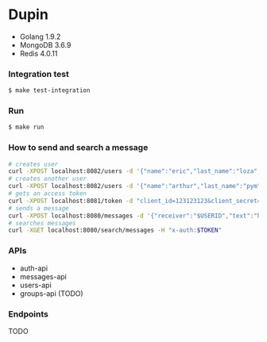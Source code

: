 # Dupin

* Golang 1.9.2
* MongoDB 3.6.9
* Redis 4.0.11

### Integration test
```bash
$ make test-integration
```

### Run
```bash
$ make run
```

### How to send and search a message
```bash
# creates user
curl -XPOST localhost:8082/users -d '{"name":"eric","last_name":"loza","email":"lz@pymtech.com","password":"1234"}'
# creates another user
curl -XPOST localhost:8082/users -d '{"name":"arthur","last_name":"pym","email":"admin@pymtech.com","password":"12345"}'
# gets an access token
curl -XPOST localhost:8081/token -d "client_id=123123123&client_secret=111222333&username=$USERID&password=$PASS&grant_type=password"
# sends a message
curl -XPOST localhost:8080/messages -d '{"receiver":"$USERID","text":"hola mundo!"}' -H "x-auth:$TOKEN"
# searches messages
curl -XGET localhost:8080/search/messages -H "x-auth:$TOKEN"
```

### APIs
* auth-api
* messages-api
* users-api
* groups-api (TODO)

### Endpoints
TODO
